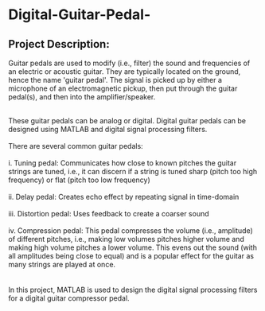 # Digital-Guitar-Pedal-

## Project Description:

Guitar pedals are used to modify  (i.e., filter) the sound and frequencies of an electric or acoustic guitar. They are 
typically located on the ground, hence the name 'guitar pedal'. The signal is picked up by either a microphone of an 
electromagnetic pickup, then put through the guitar pedal(s), and then into the amplifier/speaker. <br><br>

These guitar pedals can be analog or digital. Digital guitar pedals can be designed using MATLAB and digital signal 
processing filters. 
<br><br>
There are several common guitar pedals:  
<br>i. Tuning pedal: Communicates how close to known pitches the guitar strings are tuned, i.e., it can discern 
if a string is tuned sharp (pitch too high frequency) or flat (pitch too low frequency) 
<br><br>ii. Delay pedal: Creates echo effect by repeating signal in time-domain 
<br><br>iii. Distortion pedal: Uses feedback to create a coarser sound 
<br><br>iv. Compression pedal: This pedal compresses the volume (i.e., amplitude) of different pitches, i.e., making 
          low volumes pitches higher volume and making high volume pitches a lower volume. This evens out the 
          sound (with all amplitudes being close to equal) and is a popular effect for the guitar as many strings are 
          played at once. 
 <br><br><br>
In  this project, MATLAB is used to  design  the  digital  signal  processing  filters  for  a 
digital guitar compressor pedal. 
 

